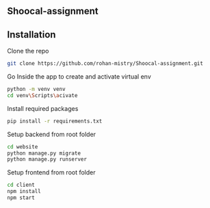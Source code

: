 ## Shoocal-assignment

## Installation

Clone the repo
```sh
git clone https://github.com/rohan-mistry/Shoocal-assignment.git
```

Go Inside the app to create and activate virtual env
```sh
python -m venv venv
cd venv\Scripts\acivate
```

Install required packages
```sh
pip install -r requirements.txt
```

Setup backend from root folder
```sh
cd website
python manage.py migrate
python manage.py runserver
```

Setup frontend from root folder
```sh
cd client
npm install
npm start
```
